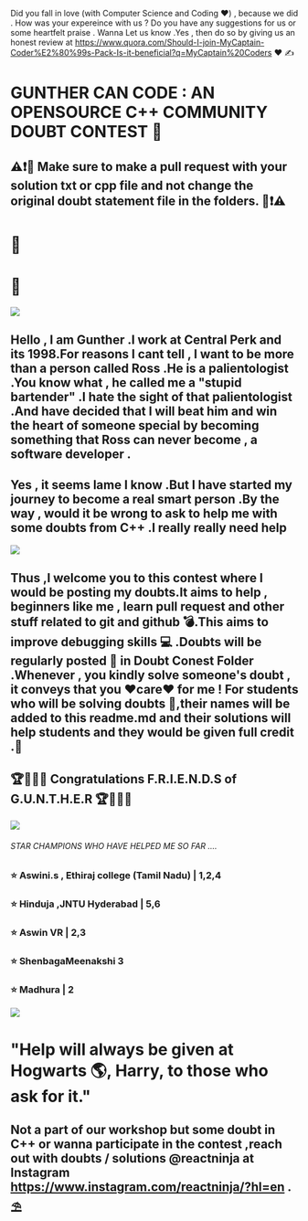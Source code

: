 Did you fall in love (with Computer Science and Coding ❤️) , because we did . How was your expereince with us ? Do you have any suggestions for us or some heartfelt praise . Wanna Let us know .Yes , then do so by giving us an honest review at https://www.quora.com/Should-I-join-MyCaptain-Coder%E2%80%99s-Pack-Is-it-beneficial?q=MyCaptain%20Coders ❤️ ✍️ 

#  GUNTHER CAN CODE : AN OPENSOURCE C++ COMMUNITY DOUBT CONTEST 🥊 
## ⚠️❗📢 Make sure to make a pull request with your solution txt or cpp file and not change the original doubt statement file in the folders. 📢❗⚠️

# :eyes:
# :tongue:

![](https://github.com/aadhar54/Gunther-Can-Code/blob/master/img/gunther_profile.jpg)

## Hello , I am Gunther .I work at Central Perk and its 1998.For reasons I cant tell , I want to be more than a person called Ross .He is a palientologist .You know what , he called me a "stupid bartender" .I hate the sight of that palientologist .And have decided that I will beat him and win the heart of someone special by becoming something that Ross can never become , a software developer .

## Yes , it seems lame I know .But I have started my journey to become a real smart person .By the way , would it be wrong to ask to help me with some doubts from C++ .I really really need help 


![](https://github.com/aadhar54/Gunther-Can-Code/blob/master/img/gunther.jpg)

## Thus ,I welcome you to this contest where I would be posting my doubts.It aims to help , beginners like me , learn pull request and other stuff related to git and github 💣.This aims to improve debugging skills 💻 .Doubts will be regularly posted 🥁 in Doubt Conest Folder .Whenever , you kindly solve someone's doubt , it conveys that you ❤️care❤️ for me ! For students who will be solving doubts 🚀,their names will be added to this readme.md and their solutions will help students and they would be given full credit .🏀


## 🏆🤩🔥🔥 Congratulations F.R.I.E.N.D.S of G.U.N.T.H.E.R 🏆🤩🔥🔥
![](https://github.com/aadhar54/Gunther-Can-Code/blob/master/img/gunther2.jpg)

###### STAR CHAMPIONS WHO HAVE HELPED ME SO FAR ....

### ⭐ Aswini.s , Ethiraj college (Tamil Nadu) | 1,2,4
### ⭐ Hinduja ,JNTU Hyderabad | 5,6
### ⭐ Aswin VR | 2,3 
### ⭐ ShenbagaMeenakshi 3
### ⭐ Madhura | 2



![](https://github.com/aadhar54/Gunther-Can-Code/blob/master/image.jpg?raw=true)




# "Help will always be given at Hogwarts 🌎, Harry, to those who ask for it."
## Not a part of our workshop but some doubt in C++ or wanna participate in the contest ,reach out with doubts / solutions @reactninja at Instagram https://www.instagram.com/reactninja/?hl=en . ⛱️ 
